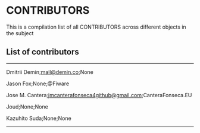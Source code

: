 # CONTRIBUTORS
This is a compilation list of all CONTRIBUTORS across different objects in the subject

## List of contributors
___

Dmitrii Demin;mail@demin.co;None

Jason Fox;None;@Fiware

Jose M. Cantera;jmcanterafonseca4github@gmail.com;CanteraFonseca.EU

Joud;None;None
 
Kazuhito Suda;None;None
____
